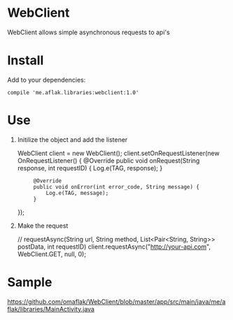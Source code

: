 # WebClient
WebClient allows simple asynchronous requests to api's

# Install

Add to your dependencies:

    compile 'me.aflak.libraries:webclient:1.0'

# Use

1) Initilize the object and add the listener

    WebClient client = new WebClient();
    client.setOnRequestListener(new OnRequestListener() {
            @Override
            public void onRequest(String response, int requestID) {
                Log.e(TAG, response);
            }

            @Override
            public void onError(int error_code, String message) {
                Log.e(TAG, message);
            }
    });

2) Make the request
    
    //  requestAsync(String url, String method, List<Pair<String, String>> postData, int requestID)
    client.requestAsync("http://your-api.com", WebClient.GET, null, 0);
    
# Sample

https://github.com/omaflak/WebClient/blob/master/app/src/main/java/me/aflak/libraries/MainActivity.java
